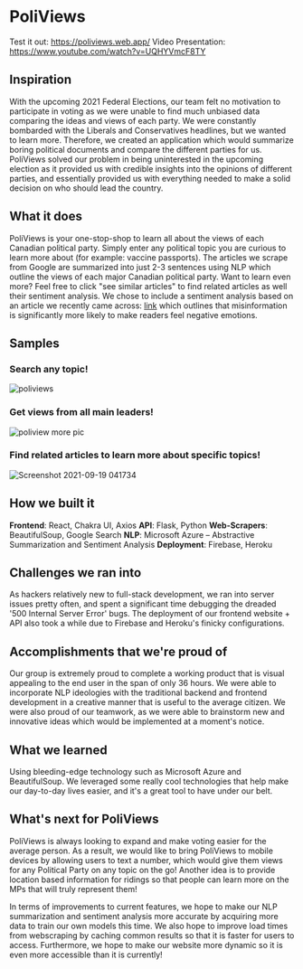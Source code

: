 # PoliViews
Test it out: https://poliviews.web.app/
Video Presentation: https://www.youtube.com/watch?v=UQHYVmcF8TY

## Inspiration

With the upcoming 2021 Federal Elections, our team felt no motivation to participate in voting as we were unable to find much unbiased data comparing the ideas and views of each party. We were constantly bombarded with the Liberals and Conservatives headlines, but we wanted to learn more. Therefore, we created an application which would summarize boring political documents and compare the different parties for us. PoliViews solved our problem in being uninterested in the upcoming election as it provided us with credible insights into the opinions of different parties, and essentially provided us with everything needed to make a solid decision on who should lead the country.

## What it does

PoliViews is your one-stop-shop to learn all about the views of each Canadian political party. Simply enter any political topic you are curious to learn more about (for example: vaccine passports). The articles we scrape from Google are summarized into just 2-3 sentences using NLP which outline the views of each major Canadian political party. Want to learn even more? Feel free to click "see similar articles" to find related articles as well their sentiment analysis.  We chose to include a sentiment analysis based on an article we recently came across: [link](https://www.nature.com/articles/s41599-019-0224-y.pdf) which outlines that misinformation is significantly more likely to make readers feel negative emotions.

## Samples

### Search any topic!
![poliviews](https://user-images.githubusercontent.com/69891859/133920386-f98fbaf1-8362-471a-bbf9-1da004fa7222.png)

### Get views from all main leaders!
![poliview more pic](https://user-images.githubusercontent.com/69891859/133920431-e3585473-a79e-4ad0-a202-168aa49952a9.png)


### Find related articles to learn more about specific topics!
![Screenshot 2021-09-19 041734](https://user-images.githubusercontent.com/69891859/133920519-0b004837-1806-4883-add4-7e84d28ec127.png)

## How we built it

**Frontend**: React, Chakra UI, Axios 
**API**: Flask, Python 
**Web-Scrapers**: BeautifulSoup, Google Search
**NLP**: Microsoft Azure – Abstractive Summarization and Sentiment Analysis
**Deployment**: Firebase, Heroku

## Challenges we ran into

As hackers relatively new to full-stack development, we ran into server issues pretty often, and spent a significant time debugging the dreaded '500 Internal Server Error' bugs. The deployment of our frontend website + API also took a while due to Firebase and Heroku's finicky configurations. 

## Accomplishments that we're proud of

Our group is extremely proud to complete a working product that is visual appealing to the end user in the span of only 36 hours. We were able to incorporate NLP ideologies with the traditional backend and frontend development in a creative manner that is useful to the average citizen. We were also proud of our teamwork, as we were able to brainstorm new and innovative ideas which would be implemented at a moment's notice. 

## What we learned

Using bleeding-edge technology such as Microsoft Azure and BeautifulSoup. We leveraged some really cool technologies that help make our day-to-day lives easier, and it's a great tool to have under our belt. 

## What's next for PoliViews

PoliViews is always looking to expand and make voting easier for the average person. As a result, we would like to bring PoliViews to mobile devices by allowing users to text a number, which would give them views for any Political Party on any topic on the go! Another idea is to provide location based information for ridings so that people can learn more on the MPs that will truly represent them!

In terms of improvements to current features, we hope to make our NLP summarization and sentiment analysis more accurate by acquiring more data to train our own models this time. We also hope to improve load times from webscraping by caching common results so that it is faster for users to access. Furthermore, we hope to make our website more dynamic so it is even more accessible than it is currently!
